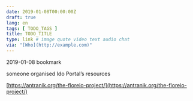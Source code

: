```yaml
---
date: 2019-01-08T00:00:00Z
draft: true
lang: en
tags: [ TODO_TAGS ]
title: TODO_TITLE
type: link # image quote video text audio chat
via: "[Who](http://example.com)"
---
```



2019-01-08 bookmark 

someone organised Ido Portal’s resources

[https://antranik.org/the-floreio-project/](https://antranik.org/the-floreio-project/)

